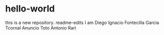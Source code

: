 # hello-world
this is a new repository.
readme-edits
I am Diego Ignacio Fontecilla Garcia
Tcornal Anuncio
Toto
Antonio Rari
